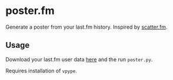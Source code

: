 # poster.fm
Generate a poster from your last.fm history. Inspired by [scatter.fm](https://scatterfm.markhansen.co.nz/).



## Usage
Download your last.fm user data [here](https://mainstream.ghan.nl/export.html) and the run `poster.py`.

Requires installation of `vpype`.